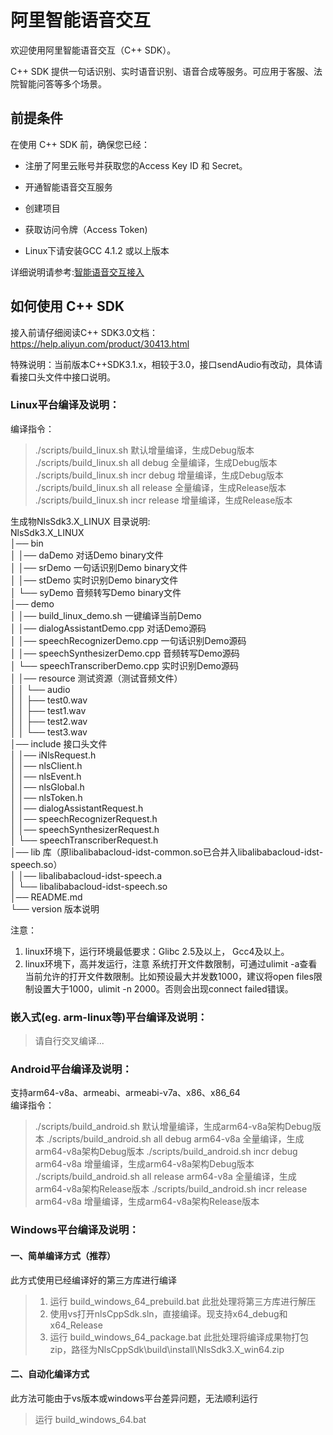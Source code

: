 # 阿里智能语音交互

欢迎使用阿里智能语音交互（C++ SDK）。

C++ SDK 提供一句话识别、实时语音识别、语音合成等服务。可应用于客服、法院智能问答等多个场景。  


## 前提条件

在使用 C++ SDK 前，确保您已经：

* 注册了阿里云账号并获取您的Access Key ID 和 Secret。

* 开通智能语音交互服务

* 创建项目

* 获取访问令牌（Access Token)

* Linux下请安装GCC 4.1.2 或以上版本

详细说明请参考:[智能语音交互接入](https://help.aliyun.com/document_detail/72138.html)  


## 如何使用 C++ SDK

接入前请仔细阅读C++ SDK3.0文档：https://help.aliyun.com/product/30413.html

特殊说明：当前版本C++SDK3.1.x，相较于3.0，接口sendAudio有改动，具体请看接口头文件中接口说明。  

### Linux平台编译及说明：
编译指令：  
> ./scripts/build_linux.sh                         默认增量编译，生成Debug版本  
> ./scripts/build_linux.sh all debug        全量编译，生成Debug版本  
> ./scripts/build_linux.sh incr debug     增量编译，生成Debug版本  
> ./scripts/build_linux.sh all release      全量编译，生成Release版本  
> ./scripts/build_linux.sh incr release    增量编译，生成Release版本   

生成物NlsSdk3.X_LINUX 目录说明:  
NlsSdk3.X_LINUX  
│── bin  
│   │── daDemo         对话Demo binary文件  
│   │── srDemo         一句话识别Demo binary文件  
│   │── stDemo         实时识别Demo binary文件  
│   └── syDemo         音频转写Demo binary文件  
│── demo  
│   │── build_linux_demo.sh          一键编译当前Demo  
│   │── dialogAssistantDemo.cpp      对话Demo源码  
│   │── speechRecognizerDemo.cpp     一句话识别Demo源码  
│   │── speechSynthesizerDemo.cpp    音频转写Demo源码  
│   └── speechTranscriberDemo.cpp    实时识别Demo源码  
│   │── resource            测试资源（测试音频文件）  
│   │   └── audio  
│   │       ├── test0.wav  
│   │       ├── test1.wav  
│   │       ├── test2.wav  
│   │       └── test3.wav  
│── include                 接口头文件  
│   │── iNlsRequest.h  
│   │── nlsClient.h  
│   │── nlsEvent.h  
│   │── nlsGlobal.h  
│   │── nlsToken.h  
│   │── dialogAssistantRequest.h  
│   │── speechRecognizerRequest.h  
│   │── speechSynthesizerRequest.h  
│   └── speechTranscriberRequest.h  
│── lib                     库（原libalibabacloud-idst-common.so已合并入libalibabacloud-idst-speech.so）  
│   │── libalibabacloud-idst-speech.a  
│   └── libalibabacloud-idst-speech.so  
│── README.md  
└── version                 版本说明  

注意：
1. linux环境下，运行环境最低要求：Glibc 2.5及以上， Gcc4及以上。  
2. linux环境下，高并发运行，注意 系统打开文件数限制，可通过ulimit -a查看当前允许的打开文件数限制。比如预设最大并发数1000，建议将open files限制设置大于1000，ulimit -n 2000。否则会出现connect failed错误。  

### 嵌入式(eg. arm-linux等)平台编译及说明：  
> 请自行交叉编译...  

### Android平台编译及说明：  
支持arm64-v8a、armeabi、armeabi-v7a、x86、x86_64  
编译指令：  
> ./scripts/build_android.sh                         默认增量编译，生成arm64-v8a架构Debug版本
> ./scripts/build_android.sh all debug arm64-v8a     全量编译，生成arm64-v8a架构Debug版本
> ./scripts/build_android.sh incr debug arm64-v8a    增量编译，生成arm64-v8a架构Debug版本
> ./scripts/build_android.sh all release arm64-v8a   全量编译，生成arm64-v8a架构Release版本
> ./scripts/build_android.sh incr release arm64-v8a  增量编译，生成arm64-v8a架构Release版本

### Windows平台编译及说明：  
#### 一、简单编译方式（推荐）
此方式使用已经编译好的第三方库进行编译
> 1. 运行 build_windows_64_prebuild.bat    此批处理将第三方库进行解压
> 2. 使用vs打开nlsCppSdk.sln，直接编译。现支持x64_debug和x64_Release
> 3. 运行 build_windows_64_package.bat     此批处理将编译成果物打包zip，路径为NlsCppSdk\build\install\NlsSdk3.X_win64.zip

#### 二、自动化编译方式
此方法可能由于vs版本或windows平台差异问题，无法顺利运行
>  运行 build_windows_64.bat

